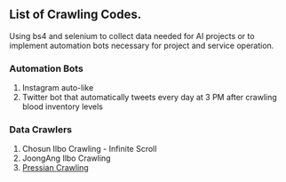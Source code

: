## List of Crawling Codes.

Using bs4 and selenium to collect data needed for AI projects or to implement automation bots necessary for project and service operation.

### Automation Bots
1) Instagram auto-like
2) Twitter bot that automatically tweets every day at 3 PM after crawling blood inventory levels

### Data Crawlers
1) Chosun Ilbo Crawling - Infinite Scroll
2) JoongAng Ilbo Crawling
3) [Pressian Crawling]()
